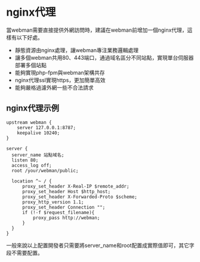 # nginx代理
當webman需要直接提供外網訪問時，建議在webman前增加一個nginx代理，這樣有以下好處。

- 靜態資源由nginx處理，讓webman專注業務邏輯處理
- 讓多個webman共用80、443端口，通過域名區分不同站點，實現單台伺服器部署多個站點
- 能夠實現php-fpm與webman架構共存
- nginx代理ssl實現https，更加簡單高效
- 能夠嚴格過濾外網一些不合法請求

## nginx代理示例
```
upstream webman {
    server 127.0.0.1:8787;
    keepalive 10240;
}

server {
  server_name 站點域名;
  listen 80;
  access_log off;
  root /your/webman/public;

  location ^~ / {
      proxy_set_header X-Real-IP $remote_addr;
      proxy_set_header Host $http_host;
      proxy_set_header X-Forwarded-Proto $scheme;
      proxy_http_version 1.1;
      proxy_set_header Connection "";
      if (!-f $request_filename){
          proxy_pass http://webman;
      }
  }
}
```

一般來說以上配置開發者只需要將server_name和root配置成實際值即可，其它字段不需要配置。